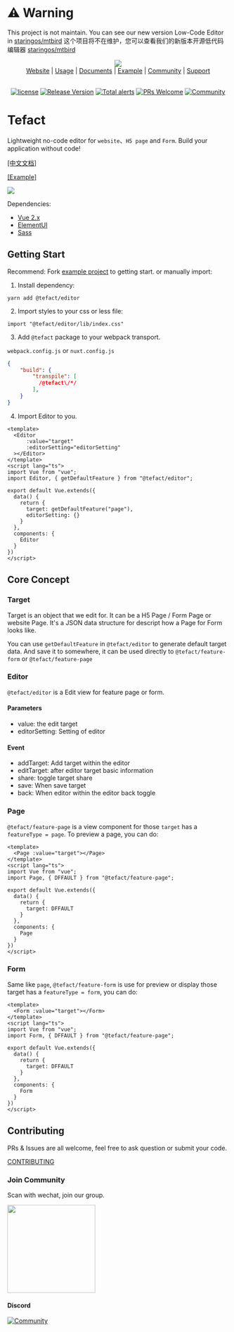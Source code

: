 # ⚠️ Warning

This project is not maintain. You can see our new version Low-Code Editor in [staringos/mtbird](https://github.com/staringos/mtbird)
这个项目将不在维护，您可以查看我们的新版本开源低代码编辑器 [staringos/mtbird](https://github.com/staringos/mtbird)

<div align="center">
  <img src="./docs/assets/images/logo-banner-2.png">
</div>
<div align="center">
  <a href="https://staringos.com">Website</a> | 
  <a href="http://saas.staringos.com">Usage</a> | 
  <a href="https://staringos.com/docs">Documents</a> | 
  <a href="https://github.com/staringos/tefact-example">Example</a> | 
  <a href="https://staringos.com/docs/join-us">Community</a> | 
  <a href="https://staringos.com/docs/join-us">Support</a>
</div>

<br />

<div align="center">

[![license](https://img.shields.io/badge/license-MIT-brightgreen.svg?style=flat)](https://github.com/Tefact/tefact-saas)
[![Release Version](https://img.shields.io/badge/release-0.0.1-green.svg)](https://github.com/Tefact/tefact-saas/releases)
[![Total alerts](https://img.shields.io/lgtm/alerts/g/Tefact/tefact-saas.svg?logo=lgtm&logoWidth=18)](https://lgtm.com/projects/g/Tefact/tefact-saas/alerts/)
[![PRs Welcome](https://img.shields.io/badge/PRs-welcome-brightgreen.svg)](https://github.com/Tefact/tefact-saas/pulls)
[![Community](https://img.shields.io/discord/733027681184251937.svg?style=flat&label=Join%20Community&color=7289DA)](https://discord.gg/7V5vnHW2)

</div>

# Tefact

Lightweight no-code editor for `website`、`H5 page` and `Form`. Build your application without code!

<a href="./README-CN.md">[中文文档]</a>

<a href="https://github.com/staringos/tefact-example">[Example]</a>

<img src="./docs/assets/images/show.gif" align="center">

Dependencies:

- [Vue 2.x](https://github.com/vuejs/vue)
- [ElementUI](https://github.com/ElemeFE/element)
- [Sass](https://github.com/sass/sass)

## Getting Start

Recommend: Fork [example project](https://github.com/staringos/tefact-example) to getting start. or manually import:

1. Install dependency:

```shell script
yarn add @tefact/editor
```

2. Import styles to your css or less file:

```vue
import "@tefact/editor/lib/index.css"
```

3. Add `@tefact` package to your webpack transport.

`webpack.config.js` or `nuxt.config.js`

```json
{
    "build": {
        "transpile": [
          /@tefact\/*/
        ],
    }
}
```

4. Import Editor to you.

```vue
<template>
  <Editor
      :value="target"
      :editorSetting="editorSetting"
  ></Editor>
</template>
<script lang="ts">
import Vue from "vue";
import Editor, { getDefaultFeature } from "@tefact/editor";

export default Vue.extends({
  data() {
    return {
      target: getDefaultFeature("page"),
      editorSetting: {}
    }
  },
  components: {
    Editor
  }
})
</script>
```

## Core Concept

### Target

Target is an object that we edit for. It can be a H5 Page / Form Page or website Page. It's a JSON data structure for descript how a Page for Form looks like.

You can use `getDefaultFeature` in `@tefact/editor` to generate default target data. And save it to somewhere, it can be used directly to `@tefact/feature-form` or `@tefact/feature-page`

### Editor

`@tefact/editor` is a Edit view for feature page or form. 

#### Parameters

- value: the edit target
- editorSetting: Setting of editor

#### Event

- addTarget: Add target within the editor
- editTarget: after editor target basic information
- share: toggle target share
- save: When save target
- back: When editor within the editor back toggle

### Page

`@tefact/feature-page` is a view component for those `target` has a `featureType = page`. To preview a page, you can do:

```vue
<template>
  <Page :value="target"></Page>
</template>
<script lang="ts">
import Vue from "vue";
import Page, { DFFAULT } from "@tefact/feature-page";

export default Vue.extends({
  data() {
    return {
      target: DFFAULT
    }
  },
  components: {
    Page
  }
})
</script>
```

### Form

Same like `page`, `@tefact/feature-form` is use for preview or display those target has a `featureType = form`, you can do:

```vue
<template>
  <Form :value="target"></Form>
</template>
<script lang="ts">
import Vue from "vue";
import Form, { DFFAULT } from "@tefact/feature-page";

export default Vue.extends({
  data() {
    return {
      target: DFFAULT
    }
  },
  components: {
    Form
  }
})
</script>
```

## Contributing

PRs & Issues are all welcome, feel free to ask question or submit your code.

[CONTRIBUTING](./CONTRIBUTING.md)

### Join Community

Scan with wechat, join our group.

<img src="./docs/assets/images/wechat-group.jpg" width="200">

#### Discord

[![Community](https://img.shields.io/discord/733027681184251937.svg?style=flat&label=Join%20Community&color=7289DA)](https://discord.gg/7V5vnHW2)
